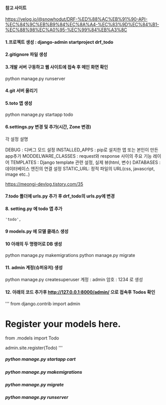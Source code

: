 #### 참고 사이트

https://velog.io/@snowhodut/DRF-%ED%88%AC%EB%91%90-API-%EC%84%9C%EB%B9%84%EC%8A%A4-%EC%83%9D%EC%84%B1-%EC%88%98%EC%A0%95-%EC%99%84%EB%A3%8C

#### 1.프로젝트 생성 : django-admin startproject drf_todo

#### 2.gitignore 파일 생성

#### 3.개발 서버 구동하고 웹 사이트에 접속 후 메인 화면 확인

python manage.py runserver

#### 4.git 서버 올리기

#### 5.toto 앱 생성

python manage.py startapp todo

#### 6.settings.py 변경 및 추가(시간, Zone 변경)

각 설정 설명

DEBUG : 디버그 모드 설정
INSTALLED_APPS : pip로 설치한 앱 또는 본인이 만든 app추가
MODDELWARE_CLASSES : request와 response 사이의 주요 기능 레이어
TEMPLATES : Django template 관련 설정, 실제 뷰(html, 변수)
DATABASES : 데이터베이스 엔진의 연결 설정
STATIC_URL: 정적 파일의 URL(css, javascript, image etc..)

https://meongj-devlog.tistory.com/35

#### 7.todo 폴더에 urls.py 추가 후 drf_todo의 urls.py에 변경

#### 8. setting.py 에 todo 앱 추가

    'todo',

#### 9 models.py 에 모델 클래스 생성

#### 10 아래의 두 명령어로 DB 생성

python manage.py makemigrations
python manage.py migrate

#### 11. admin 계정(슈퍼유저) 생성

python manage.py createsuperuser
계정 : admin
암호 : 1234 로 생성

#### 12. 아래의 코드 추가후 http://127.0.0.1:8000/admin/ 으로 접속후 Todos 확인

'''
from django.contrib import admin

# Register your models here.

from .models import Todo

admin.site.register(Todo)
'''

##### python manage.py startapp cart

##### python manage.py makemigrations

##### python manage.py migrate

##### python manage.py runserver
